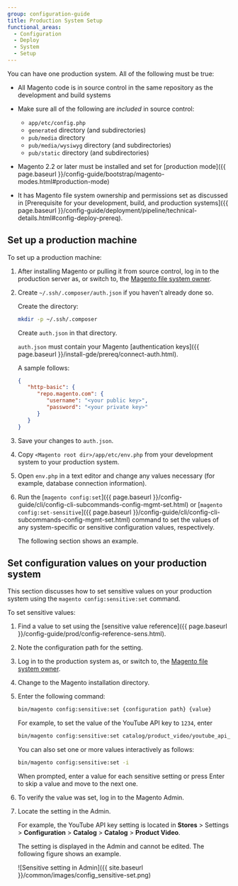 ```yaml
---
group: configuration-guide
title: Production System Setup
functional_areas:
  - Configuration
  - Deploy
  - System
  - Setup
---
```


You can have one production system. All of the following must be true:

*  All Magento code is in source control in the same repository as the development and build systems
*  Make sure all of the following are _included_ in source control:

   *  `app/etc/config.php`
   *  `generated` directory (and subdirectories)
   *  `pub/media` directory
   *  `pub/media/wysiwyg` directory (and subdirectories)
   *  `pub/static` directory (and subdirectories)

*  Magento 2.2 or later must be installed and set for [production mode]({{ page.baseurl }}/config-guide/bootstrap/magento-modes.html#production-mode)
*  It has Magento file system ownership and permissions set as discussed in [Prerequisite for your development, build, and production systems]({{ page.baseurl }}/config-guide/deployment/pipeline/technical-details.html#config-deploy-prereq).

## Set up a production machine

To set up a production machine:

1. After installing Magento or pulling it from source control, log in to the production server as, or switch to, the [Magento file system owner](https://glossary.magento.com/magento-file-system-owner).
1. Create `~/.ssh/.composer/auth.json` if you haven't already done so.

   Create the directory:

   ```bash
   mkdir -p ~/.ssh/.composer
   ```

   Create `auth.json` in that directory.

   `auth.json` must contain your Magento [authentication keys]({{ page.baseurl }}/install-gde/prereq/connect-auth.html).

   A sample follows:

   ```json
   {
      "http-basic": {
         "repo.magento.com": {
            "username": "<your public key>",
            "password": "<your private key>"
         }
      }
   }
   ```

1. Save your changes to `auth.json`.
1. Copy `<Magento root dir>/app/etc/env.php` from your development system to your production system.
1. Open `env.php` in a text editor and change any values necessary (for example, database connection information).
1. Run the [`magento config:set`]({{ page.baseurl }}/config-guide/cli/config-cli-subcommands-config-mgmt-set.html) or [`magento config:set-sensitive`]({{ page.baseurl }}/config-guide/cli/config-cli-subcommands-config-mgmt-set.html) command to set the values of any system-specific or sensitive configuration values, respectively.

   The following section shows an example.

## Set configuration values on your production system

This section discusses how to set sensitive values on your production system using the `magento config:sensitive:set` command.

To set sensitive values:

1. Find a value to set using the [sensitive value reference]({{ page.baseurl }}/config-guide/prod/config-reference-sens.html).
1. Note the configuration path for the setting.
1. Log in to the production system as, or switch to, the [Magento file system owner](https://glossary.magento.com/magento-file-system-owner).
1. Change to the Magento installation directory.
1. Enter the following command:

   ```bash
   bin/magento config:sensitive:set {configuration path} {value}
   ```

   For example, to set the value of the YouTube API key to `1234`, enter

   ```bash
   bin/magento config:sensitive:set catalog/product_video/youtube_api_key 1234
   ```

   You can also set one or more values interactively as follows:

   ```bash
   bin/magento config:sensitive:set -i
   ```

   When prompted, enter a value for each sensitive setting or press Enter to skip a value and move to the next one.

1. To verify the value was set, log in to the Magento Admin.
1. Locate the setting in the Admin.

   For example, the YouTube API key setting is located in **Stores** > Settings > **Configuration** > **Catalog** > **Catalog** > **Product Video**.

   The setting is displayed in the Admin and cannot be edited. The following figure shows an example.

   ![Sensitive setting in Admin]({{ site.baseurl }}/common/images/config_sensitive-set.png)
